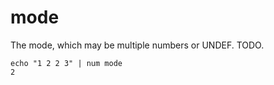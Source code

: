 # mode

The mode, which may be multiple numbers or UNDEF. TODO.

    echo "1 2 2 3" | num mode
    2
